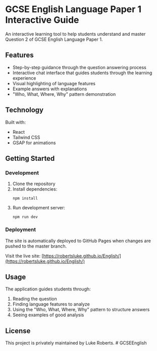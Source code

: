 # GCSE English Language Paper 1 Interactive Guide

An interactive learning tool to help students understand and master Question 2 of GCSE English Language Paper 1.

## Features

- Step-by-step guidance through the question answering process
- Interactive chat interface that guides students through the learning experience
- Visual highlighting of language features
- Example answers with explanations
- "Who, What, Where, Why" pattern demonstration

## Technology

Built with:
- React
- Tailwind CSS
- GSAP for animations

## Getting Started

### Development

1. Clone the repository
2. Install dependencies:
   ```
   npm install
   ```
3. Run development server:
   ```
   npm run dev
   ```

### Deployment

The site is automatically deployed to GitHub Pages when changes are pushed to the master branch.

Visit the live site: [https://robertsluke.github.io/English/](https://robertsluke.github.io/English/)

## Usage

The application guides students through:
1. Reading the question
2. Finding language features to analyze
3. Using the "Who, What, Where, Why" pattern to structure answers
4. Seeing examples of good analysis

## License

This project is privately maintained by Luke Roberts.
#   G C S E E n g l i s h  
 